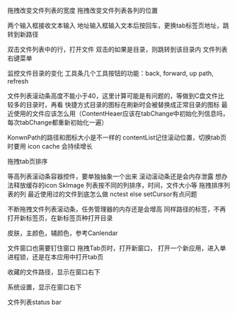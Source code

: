 
拖拽改变文件列表的宽度
拖拽改变文件列表各列的位置

两个输入框接收文本输入
地址输入框输入文本后按回车，更换tab标签页地址，跳转到新路径

双击文件列表中的行，打开文件
双击的如果是目录，则跳转到该目录内
文件列表右键菜单

监控文件目录的变化
工具条几个工具按钮的功能：back, forward, up path, refresh

文件列表滚动条高度不能小于40，这里计算可能是有问题的，等做到C盘文件比较多的目录时，再看
快捷方式目录的图标在刷新时会被替换成正常目录的图标
最近使用的文件应该怎么用（ContentHeaer应该在tabChange中初始化列信息吗，每次tabChange都重新初始化一遍）


KonwnPath的路径和图标大小是不一样的
contentList记住滚动位置，切换tab页时要用
icon cache 会持续增长

拖拽tab页排序

等高列表滚动条容器控件，要单独抽象一个出来
滚动滚动条还是会内存泄露
想办法释放缓存的icon SkImage
列表按不同的列排序，时间，文件大小等
拖拽排序列表的列
最近使用过的文件到底怎么做
nctest else setCursor有点问题

不断拖拽文件列表滚动条，任务管理器的内存还是会增高
同样路径的标签，不再打开新标签页，在新标签页种打开目录

皮肤，主颜色，辅颜色，参考Canlendar

文件窗口也需要钉住窗口
拖拽Tab页时，打开新窗口，
打开一个新应用，进入单进程锁，还是在本应用中打开tab页

收藏的文件路径，显示在窗口右下

系统设置，显示在窗口右下

文件列表status bar